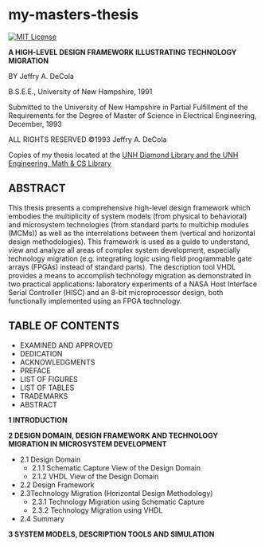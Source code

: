# my-masters-thesis

[![MIT License](http://img.shields.io/:license-mit-blue.svg)](http://jeffdecola.mit-license.org)

**A HIGH-LEVEL DESIGN FRAMEWORK ILLUSTRATING TECHNOLOGY MIGRATION**

BY Jeffry A. DeCola

B.S.E.E., University of New Hampshire, 1991

Submitted to the University of New Hampshire
in Partial Fulfillment of the Requirements for the Degree of
Master of Science
in
Electrical Engineering,
December, 1993

ALL RIGHTS RESERVED
&copy;1993 Jeffry A. DeCola

Copies of my thesis located at the
[UNH Diamond Library and the UNH Engineering, Math & CS Library](https://unh.primo.exlibrisgroup.com/permalink/01USNH_UNH/121i3ml/alma991007116219805221)

## ABSTRACT

This thesis presents a comprehensive high-level design framework which
embodies the multiplicity of system models (from physical to behavioral)
and microsystem technologies (from standard parts to multichip modules (MCMs))
as well as the interrelations between them (vertical and horizontal design
methodologies). This framework is used as a guide to understand, view and
analyze all areas of complex system development, especially technology
migration (e.g. integrating logic using field programmable gate arrays (FPGAs)
instead of standard parts). The description tool VHDL provides a means to
accomplish technology migration as demonstrated in two practical applications:
laboratory experiments of a NASA Host Interface Serial Controller (HISC) and
an 8-bit microprocessor design, both functionally implemented using an
FPGA technology.

## TABLE OF CONTENTS

* EXAMINED AND APPROVED
* DEDICATION
* ACKNOWLEDGMENTS
* PREFACE
* LIST OF FIGURES
* LIST OF TABLES
* TRADEMARKS
* ABSTRACT

**1 INTRODUCTION**

**2 DESIGN DOMAIN, DESIGN FRAMEWORK AND TECHNOLOGY MIGRATION IN MICROSYSTEM DEVELOPMENT**

* 2.1 Design Domain
  * 2.1.1 Schematic Capture View of the Design Domain
  * 2.1.2 VHDL View of the Design Domain
* 2.2 Design Framework
* 2.3Technology Migration (Horizontal Design Methodology)
  * 2.3.1 Technology Migration using Schematic Capture
  * 2.3.2 Technology Migration using VHDL
* 2.4 Summary

**3 SYSTEM MODELS, DESCRIPTION TOOLS AND SIMULATION**
